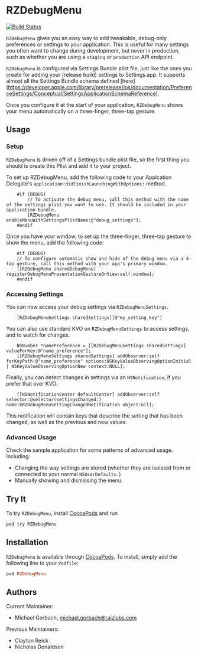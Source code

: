 RZDebugMenu
===========

[![Build Status](https://travis-ci.org/Raizlabs/RZDebugMenu.svg)](https://travis-ci.org/Raizlabs/RZDebugMenu)

`RZDebugMenu` gives you an easy way to add tweakable, debug-only preferences or settings to your application. This is useful for many settings you often want to change during development, but never in production, such as whether you are using a `staging` or `production` API endpoint.

`RZDebugMenu` is configured via Settings Bundle plist file, just like the ones you create for adding your (release build) settings to Settings.app. It supports almost all the Settings Bundle schema defined [here] (https://developer.apple.com/library/prerelease/ios/documentation/PreferenceSettings/Conceptual/SettingsApplicationSchemaReference).

Once you configure it at the start of your application, `RZDebugMenu` shows your menu automatically on a three-finger, three-tap gesture.

## Usage

### Setup

`RZDebugMenu` is driven off of a Settings bundle plist file, so the first thing you should is create this Plist and add it to your project.

To set up RZDebugMenu, add the following code to your Applcation Delegate's `application:didFinishLaunchingWithOptions:` method.

```objc
	#if (DEBUG)
	    // To activate the debug menu, call this method with the name of the settings plist you want to use. It should be included in your application bundle.
	    [RZDebugMenu enableMenuWithSettingsPlistName:@"debug_settings"];
	#endif
```
	
Once you have your window, to set up the three-finger, three-tap gesture to show the menu, add the following code:

```objc
	#if (DEBUG)
    // To configure automatic show and hide of the debug menu via a 4-tap gesture, call this method with your app's primary window.
    [[RZDebugMenu sharedDebugMenu] registerDebugMenuPresentationGestureOnView:self.window];
	#endif
```
	
### Accessing Settings
	
You can now access your debug settings via `RZDebugMenuSettings`.

```objc
	[RZDebugMenuSettings sharedSettings][@"my_setting_key"]
```
	
You can also use standard KVO on `RZDebugMenuSettings` to access settings, and to watch for changes.

```objc
	NSNumber *namePreference = [[RZDebugMenuSettings sharedSettings] valueForKey:@"name_preference"];
	[[RZDebugMenuSettings sharedSettings] addObserver:self forKeyPath:@"name_preference" options:NSKeyValueObservingOptionInitial | NSKeyValueObservingOptionNew context:NULL];
```
	
Finally, you can detect changes in settings via an `NSNotification`, if you prefer that over KVO.

```objc
    [[NSNotificationCenter defaultCenter] addObserver:self selector:@selector(settingsChanged:) name:kRZDebugMenuSettingChangedNotification object:nil];
```

This notification will contain keys that describe the setting that has been changed, as well as the previous and new values.

### Advanced Usage

Check the sample application for some patterns of advanced usage. Including:

- Changing the way settings are stored (whether they are isolated from or connected to your normal `NSUserDefaults.`)
- Manually showing and dismissing the menu.

## Try It

To try `RZDebugMenu`, install [CocoaPods](http://cocoapods.org) and run
```sh
pod try RZDebugMenu
```

## Installation

`RZDebugMenu` is available through [CocoaPods](http://cocoapods.org). To install, simply add the following line to your `Podfile`:
```ruby
pod RZDebugMenu
```

## Authors

Current Maintainer:

- Michael Gorbach, michael.gorbach@raizlabs.com

Previous Maintainers:

- Clayton Reick
- Nicholas Donaldson
